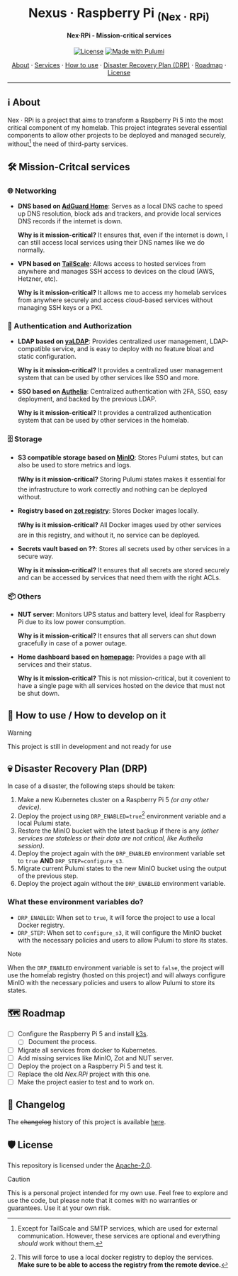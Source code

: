 <!-- markdownlint-disable MD033 -->
<h1 align="center">
  Nexus · Raspberry Pi <sub>(Nex · RPi)</sub>
</h1>

<h4 align="center">Nex·RPi - Mission-critical services</h4>

<div align="center">

[![License](https://img.shields.io/badge/License-Apache_2.0-blue?logo=git&logoColor=white&logoWidth=20)](../../LICENSE)
[![Made with Pulumi](https://img.shields.io/badge/Made_with-Pulumi-f7bf2a?logo=pulumi&logoColor=white&logoWidth=20)]()

<a href="#about">About</a> ·
<a href="#mission-critcal-services">Services</a> ·
<a href="#how-to-use--how-to-develop-on-it">How to use</a> ·
<a href="#disaster-recovery-plan-drp">Disaster Recovery Plan (DRP)</a> ·
<a href="#roadmap">Roadmap</a> ·
<a href="#license">License</a>

</div>

---

<!-- markdownlint-enable MD033 -->

## ℹ️ About

Nex · RPi is a project that aims to transform a Raspberry Pi 5 into the most critical component of my homelab.
This project integrates several essential components to allow other projects to be deployed and managed securely,
without[^1] the need of third-party services.

## 🛠️ Mission-Critcal services

### 🌐 Networking

- **DNS based on [AdGuard Home](https://adguard.com/en/adguard-home/overview.html)**: Serves as a local DNS cache to
  speed up DNS resolution, block ads and trackers, and provide local services DNS records if the internet is down.

  **Why is it mission-critical?** It ensures that, even if the internet is down, I can still access local services using
  their DNS names like we do normally.

- **VPN based on [TailScale](https://tailscale.com/)**: Allows access to hosted services from anywhere and manages SSH
  access to devices on the cloud (AWS, Hetzner, etc).

  **Why is it mission-critical?** It allows me to access my homelab services from anywhere securely and access cloud-based
  services without managing SSH keys or a PKI.

### 🔐 Authentication and Authorization

- **LDAP based on [yaLDAP](https://github.com/chezmoi-sh/yaldap/tree/main)**: Provides centralized user management,
  LDAP-compatible service, and is easy to deploy with no feature bloat and static configuration.

  **Why is it mission-critical?** It provides a centralized user management system that can be used by other services
  like SSO and more.

- **SSO based on [Authelia](https://www.authelia.com/)**: Centralized authentication with 2FA, SSO, easy deployment,
  and backed by the previous LDAP.

  **Why is it mission-critical?** It provides a centralized authentication system that can be used by other services
  in the homelab.

### 🗄️ Storage

- **S3 compatible storage based on [MinIO](https://min.io/)**: Stores Pulumi states, but can also be used to store
  metrics and logs.

  ❗**Why is it mission-critical?** Storing Pulumi states makes it essential for the infrastructure to work correctly and
  nothing can be deployed without.

- **Registry based on [zot registry](https://zotregistry.dev)**: Stores Docker images locally.

  ❗**Why is it mission-critical?** All Docker images used by other services are in this registry, and without it, no
  service can be deployed.

- **Secrets vault based on ??**: Stores all secrets used by other services in a secure way.

  **Why is it mission-critical?** It ensures that all secrets are stored securely and can be accessed by services that
  need them with the right ACLs.

### 📦 Others

- **NUT server**: Monitors UPS status and battery level, ideal for Raspberry Pi due to its low power consumption.

  **Why is it mission-critical?** It ensures that all servers can shut down gracefully in case of a power outage.

- **Home dashboard based on [homepage](https://gethomepage.dev/latest/)**: Provides a page with all services and their
  status.

  **Why is it mission-critical?** This is not mission-critical, but it covenient to have a single page with all services
  hosted on the device that must not be shut down.

## 🚀 How to use / How to develop on it

> [!WARNING]
> This project is still in development and not ready for use

## 💀 Disaster Recovery Plan (DRP)

In case of a disaster, the following steps should be taken:

1. Make a new Kubernetes cluster on a Raspberry Pi 5 _(or any other device)_.
2. Deploy the project using `DRP_ENABLED=true`[^2] environment variable and a local Pulumi state.
3. Restore the MinIO bucket with the latest backup if there is any _(other services are stateless or their data are not
   critical, like Authelia session)_.
4. Deploy the project again with the `DRP_ENABLED` environment variable set to `true` **AND** `DRP_STEP=configure_s3`.
5. Migrate current Pulumi states to the new MinIO bucket using the output of the previous step.
6. Deploy the project again without the `DRP_ENABLED` environment variable.

### What these environment variables do?

- `DRP_ENABLED`: When set to `true`, it will force the project to use a local Docker registry.
- `DRP_STEP`: When set to `configure_s3`, it will configure the MinIO bucket with the necessary policies and users to
  allow Pulumi to store its states.

> [!NOTE]
> When the `DRP_ENABLED` environment variable is set to `false`, the project will use the homelab registry (hosted on
> this project) and will always configure MinIO with the necessary policies and users to allow Pulumi to store its
> states.

## 🗺️ Roadmap

- [ ] Configure the Raspberry Pi 5 and install [k3s](https://k3s.io/).
  - [ ] Document the process.
- [ ] Migrate all services from docker to Kubernetes.
- [ ] Add missing services like MinIO, Zot and NUT server.
- [ ] Deploy the project on a Raspberry Pi 5 and test it.
- [ ] Replace the old _Nex.RPi_ project with this one.
- [ ] Make the project easier to test and to work on.

## 📝 Changelog

The ~~changelog~~ history of this project is available [here](CHANGELOG.md).

## 🛡️ License

This repository is licensed under the [Apache-2.0](LICENSE).

> [!CAUTION]
> This is a personal project intended for my own use. Feel free to explore and use the code,
> but please note that it comes with no warranties or guarantees. Use it at your own risk.

[^1]: Except for TailScale and SMTP services, which are used for external communication. However, these services are
      optional and everything _should_ work without them.
[^2]: This will force to use a local docker registry to deploy the services. **Make sure to be able to access the
      registry from the remote device.**
